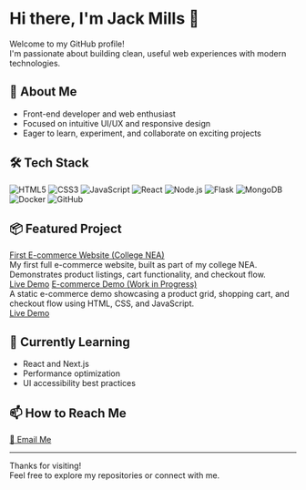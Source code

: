 # Hi there, I'm Jack Mills 👋

Welcome to my GitHub profile!  
I'm passionate about building clean, useful web experiences with modern technologies.

## 🚀 About Me
- Front-end developer and web enthusiast
- Focused on intuitive UI/UX and responsive design
- Eager to learn, experiment, and collaborate on exciting projects

## 🛠️ Tech Stack
![HTML5](https://img.shields.io/badge/HTML5-E34F26?logo=html5&logoColor=white)
![CSS3](https://img.shields.io/badge/CSS3-1572B6?logo=css3&logoColor=white)
![JavaScript](https://img.shields.io/badge/JavaScript-ES6+-F7DF1E?logo=javascript&logoColor=black)
![React](https://img.shields.io/badge/React-20232A?logo=react&logoColor=61DAFB)
![Node.js](https://img.shields.io/badge/Node.js-339933?logo=node.js&logoColor=white)
![Flask](https://img.shields.io/badge/Flask-000000?logo=flask&logoColor=white)
![MongoDB](https://img.shields.io/badge/MongoDB-47A248?logo=mongodb&logoColor=white)
![Docker](https://img.shields.io/badge/Docker-2496ED?logo=docker&logoColor=white)
![GitHub](https://img.shields.io/badge/GitHub-181717?logo=github&logoColor=white)


## 📦 Featured Project
[First E-commerce Website (College NEA)](https://github.com/jackmills05/jackmills05.github.io)  
My first full e-commerce website, built as part of my college NEA. Demonstrates product listings, cart functionality, and checkout flow.  
[Live Demo](https://jackmills05.github.io/jackmills05.github.io/)
[E-commerce Demo (Work in Progress)](https://github.com/jackmills05/e-commerce-website)  
A static e-commerce demo showcasing a product grid, shopping cart, and checkout flow using HTML, CSS, and JavaScript.  
[Live Demo](https://jackmills05.github.io)
## 🌱 Currently Learning
- React and Next.js
- Performance optimization
- UI accessibility best practices

## 📫 How to Reach Me
[📧 Email Me](mailto:jackmills344@gmail.com)

---

Thanks for visiting!  
Feel free to explore my repositories or connect with me.
